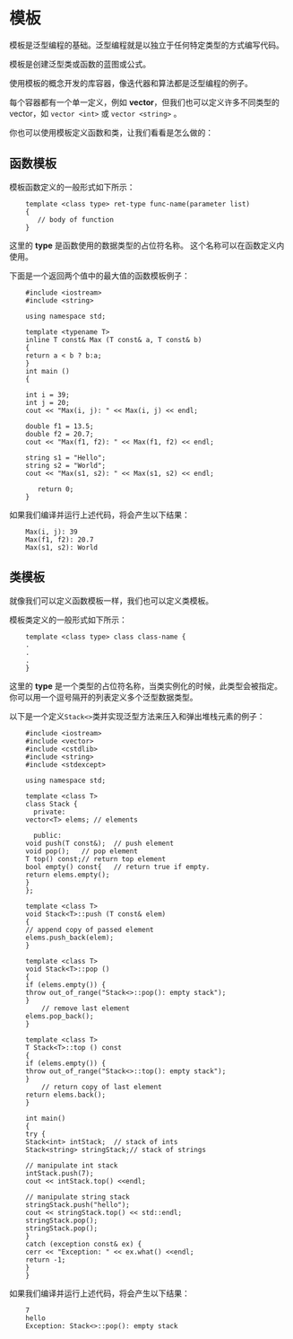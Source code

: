 # 模板

模板是泛型编程的基础。泛型编程就是以独立于任何特定类型的方式编写代码。

模板是创建泛型类或函数的蓝图或公式。

使用模板的概念开发的库容器，像迭代器和算法都是泛型编程的例子。

每个容器都有一个单一定义，例如 **vector**，但我们也可以定义许多不同类型的 vector，如 `vector <int>` 或 `vector <string>` 。

你也可以使用模板定义函数和类，让我们看看是怎么做的：

## 函数模板

模板函数定义的一般形式如下所示：

```
    template <class type> ret-type func-name(parameter list)
    {
       // body of function
    }
```

这里的 **type** 是函数使用的数据类型的占位符名称。 这个名称可以在函数定义内使用。

下面是一个返回两个值中的最大值的函数模板例子：

```
    #include <iostream>
    #include <string>

    using namespace std;

    template <typename T>
    inline T const& Max (T const& a, T const& b) 
    { 
    return a < b ? b:a; 
    } 
    int main ()
    {

    int i = 39;
    int j = 20;
    cout << "Max(i, j): " << Max(i, j) << endl; 

    double f1 = 13.5; 
    double f2 = 20.7; 
    cout << "Max(f1, f2): " << Max(f1, f2) << endl; 

    string s1 = "Hello"; 
    string s2 = "World"; 
    cout << "Max(s1, s2): " << Max(s1, s2) << endl; 

       return 0;
    }
```

如果我们编译并运行上述代码，将会产生以下结果：

```
    Max(i, j): 39
    Max(f1, f2): 20.7
    Max(s1, s2): World
```

## 类模板

就像我们可以定义函数模板一样，我们也可以定义类模板。

模板类定义的一般形式如下所示：

```
    template <class type> class class-name {
    .
    .
    .
    }
```

这里的 **type** 是一个类型的占位符名称，当类实例化的时候，此类型会被指定。 你可以用一个逗号隔开的列表定义多个泛型数据类型。

以下是一个定义`Stack<>`类并实现泛型方法来压入和弹出堆栈元素的例子：

```
    #include <iostream>
    #include <vector>
    #include <cstdlib>
    #include <string>
    #include <stdexcept>

    using namespace std;

    template <class T>
    class Stack { 
      private: 
    vector<T> elems; // elements 

      public: 
    void push(T const&);  // push element 
    void pop();   // pop element 
    T top() const;// return top element 
    bool empty() const{   // return true if empty.
    return elems.empty(); 
    } 
    }; 

    template <class T>
    void Stack<T>::push (T const& elem) 
    { 
    // append copy of passed element 
    elems.push_back(elem);
    } 

    template <class T>
    void Stack<T>::pop () 
    { 
    if (elems.empty()) { 
    throw out_of_range("Stack<>::pop(): empty stack"); 
    }
        // remove last element 
    elems.pop_back(); 
    } 

    template <class T>
    T Stack<T>::top () const 
    { 
    if (elems.empty()) { 
    throw out_of_range("Stack<>::top(): empty stack"); 
    }
        // return copy of last element 
    return elems.back();  
    } 

    int main() 
    { 
    try { 
    Stack<int> intStack;  // stack of ints 
    Stack<string> stringStack;// stack of strings 

    // manipulate int stack 
    intStack.push(7); 
    cout << intStack.top() <<endl; 

    // manipulate string stack 
    stringStack.push("hello"); 
    cout << stringStack.top() << std::endl; 
    stringStack.pop(); 
    stringStack.pop(); 
    } 
    catch (exception const& ex) { 
    cerr << "Exception: " << ex.what() <<endl; 
    return -1;
    } 
    }
```

如果我们编译并运行上述代码，将会产生以下结果：

```
    7
    hello
    Exception: Stack<>::pop(): empty stack
```